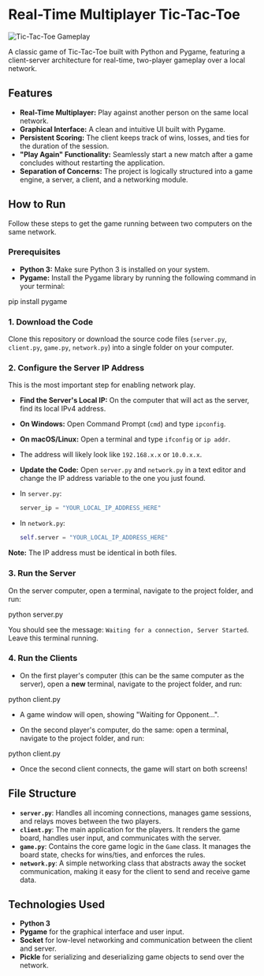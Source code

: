 # Real-Time Multiplayer Tic-Tac-Toe

![Tic-Tac-Toe Gameplay](https://i.imgur.com/example.png)  <!-- You can replace this with a screenshot of your game! -->

A classic game of Tic-Tac-Toe built with Python and Pygame, featuring a client-server architecture for real-time, two-player gameplay over a local network.

## Features

- **Real-Time Multiplayer:** Play against another person on the same local network.
- **Graphical Interface:** A clean and intuitive UI built with Pygame.
- **Persistent Scoring:** The client keeps track of wins, losses, and ties for the duration of the session.
- **"Play Again" Functionality:** Seamlessly start a new match after a game concludes without restarting the application.
- **Separation of Concerns:** The project is logically structured into a game engine, a server, a client, and a networking module.

## How to Run

Follow these steps to get the game running between two computers on the same network.

### Prerequisites

- **Python 3:** Make sure Python 3 is installed on your system.
- **Pygame:** Install the Pygame library by running the following command in your terminal:

pip install pygame


### 1. Download the Code

Clone this repository or download the source code files (`server.py`, `client.py`, `game.py`, `network.py`) into a single folder on your computer.

### 2. Configure the Server IP Address

This is the most important step for enabling network play.

- **Find the Server's Local IP:** On the computer that will act as the server, find its local IPv4 address.
- **On Windows:** Open Command Prompt (`cmd`) and type `ipconfig`.
- **On macOS/Linux:** Open a terminal and type `ifconfig` or `ip addr`.
- The address will likely look like `192.168.x.x` or `10.0.x.x`.

- **Update the Code:** Open `server.py` and `network.py` in a text editor and change the IP address variable to the one you just found.

- In `server.py`:
  ```python
  server_ip = "YOUR_LOCAL_IP_ADDRESS_HERE" 
  ```
- In `network.py`:
  ```python
  self.server = "YOUR_LOCAL_IP_ADDRESS_HERE"
  ```
**Note:** The IP address must be identical in both files.

### 3. Run the Server

On the server computer, open a terminal, navigate to the project folder, and run:


python server.py


You should see the message: `Waiting for a connection, Server Started`. Leave this terminal running.

### 4. Run the Clients

- On the first player's computer (this can be the same computer as the server), open a **new** terminal, navigate to the project folder, and run:

python client.py

- A game window will open, showing "Waiting for Opponent...".

- On the second player's computer, do the same: open a terminal, navigate to the project folder, and run:

python client.py

- Once the second client connects, the game will start on both screens!

## File Structure

- **`server.py`**: Handles all incoming connections, manages game sessions, and relays moves between the two players.
- **`client.py`**: The main application for the players. It renders the game board, handles user input, and communicates with the server.
- **`game.py`**: Contains the core game logic in the `Game` class. It manages the board state, checks for wins/ties, and enforces the rules.
- **`network.py`**: A simple networking class that abstracts away the socket communication, making it easy for the client to send and receive game data.

## Technologies Used

- **Python 3**
- **Pygame** for the graphical interface and user input.
- **Socket** for low-level networking and communication between the client and server.
- **Pickle** for serializing and deserializing game objects to send over the network.
